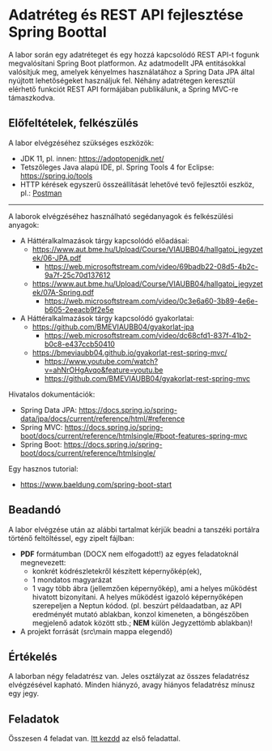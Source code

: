 # Adatréteg és REST API fejlesztése Spring Boottal

A labor során egy adatréteget és egy hozzá kapcsolódó REST API-t fogunk megvalósítani Spring Boot platformon. Az adatmodellt JPA entitásokkal valósítjuk meg, amelyek kényelmes használatához a Spring Data JPA által nyújtott lehetőségeket használjuk fel. Néhány adatrétegen keresztül elérhető funkciót REST API formájában publikálunk, a Spring MVC-re támaszkodva. 

## Előfeltételek, felkészülés

A labor elvégzéséhez szükséges eszközök:

- JDK 11, pl. innen: https://adoptopenjdk.net/
- Tetszőleges Java alapú IDE, pl. Spring Tools 4 for Eclipse: https://spring.io/tools
- HTTP kérések egyszerű összeállítását lehetővé tevő fejlesztői eszköz, pl.: [Postman](https://www.postman.com/downloads/)

<hr />

A laborok elvégzéséhez használható segédanyagok és felkészülési anyagok:
- A Háttéralkalmazások tárgy kapcsolódó előadásai:
  - https://www.aut.bme.hu/Upload/Course/VIAUBB04/hallgatoi_jegyzetek/06-JPA.pdf
    - https://web.microsoftstream.com/video/69badb22-08d5-4b2c-9a7f-25c70d137612
  - https://www.aut.bme.hu/Upload/Course/VIAUBB04/hallgatoi_jegyzetek/07A-Spring.pdf
    - https://web.microsoftstream.com/video/0c3e6a60-3b89-4e6e-b605-2eeacb9f2e5e
- A Háttéralkalmazások tárgy kapcsolódó gyakorlatai:
  - https://github.com/BMEVIAUBB04/gyakorlat-jpa
    - https://web.microsoftstream.com/video/dc68cfd1-837f-41b2-b0c8-e437ccb50410
  - https://bmeviaubb04.github.io/gyakorlat-rest-spring-mvc/
    - https://www.youtube.com/watch?v=ahNrOHgAvqo&feature=youtu.be
    - https://github.com/BMEVIAUBB04/gyakorlat-rest-spring-mvc

Hivatalos dokumentációk:

- Spring Data JPA: https://docs.spring.io/spring-data/jpa/docs/current/reference/html/#reference
- Spring MVC: https://docs.spring.io/spring-boot/docs/current/reference/htmlsingle/#boot-features-spring-mvc
- Spring Boot: https://docs.spring.io/spring-boot/docs/current/reference/htmlsingle/

Egy hasznos tutorial:

- https://www.baeldung.com/spring-boot-start

  

## Beadandó

A labor elvégzése után az alábbi tartalmat kérjük beadni a tanszéki portálra történő feltöltéssel, egy zipelt fájlban:
- **PDF** formátumban (DOCX nem elfogadott!) az egyes feladatoknál megnevezett: 
  - konkrét kódrészletekről készített képernyőkép(ek), 
  - 1 mondatos magyarázat
  - 1 vagy több ábra (jellemzően képernyőkép), ami a helyes működést hivatott bizonyítani. A helyes működést igazoló képernyőképen szerepeljen a Neptun kódod. (pl. beszúrt példaadatban, az API eredményét mutató ablakban, konzol kimeneten, a böngészőben megjelenő adatok között stb.; **NEM** külön Jegyzettömb ablakban)!
- A projekt forrását (src\main mappa elegendő)

## Értékelés

A laborban négy feladatrész van. Jeles osztályzat az összes feladatrész elvégzésével kapható. Minden hiányzó, avagy hiányos feladatrész mínusz egy jegy.

## Feladatok

Összesen 4 feladat van. [Itt kezdd](Feladat-1.md) az első feladattal.
